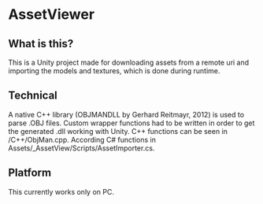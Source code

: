 # AssetViewer

## What is this?
This is a Unity project made for downloading assets from a remote uri and importing the models and textures, which is done
during runtime.

## Technical
A native C++ library (OBJMANDLL by Gerhard Reitmayr, 2012) is used to parse .OBJ files. Custom wrapper functions
had to be written in order to get the generated .dll working with Unity. C++ functions can be seen in /C++/ObjMan.cpp. According C#
functions in Assets/_AssetView/Scripts/AssetImporter.cs.

## Platform
This currently works only on PC.
